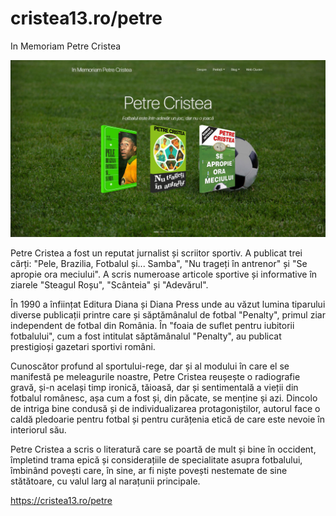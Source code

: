 # cristea13.ro/petre
In Memoriam Petre Cristea

<img src=https://github.com/hangorazvan/cristea13.ro/blob/master/petre/w03.jpg>

Petre Cristea a fost un reputat jurnalist și scriitor sportiv. A publicat trei cărți: "Pele, Brazilia, Fotbalul și... Samba", "Nu trageți în antrenor" și "Se apropie ora meciului". A scris numeroase articole sportive și informative în ziarele "Steagul Roșu", "Scânteia" și "Adevărul". 

În 1990 a înființat Editura Diana și Diana Press unde au văzut lumina tiparului diverse publicații printre care și săptămânalul de fotbal "Penalty", primul ziar independent de fotbal din România. În "foaia de suflet pentru iubitorii fotbalului", cum a fost intitulat săptămânalul "Penalty", au publicat prestigioși gazetari sportivi români.

Cunoscător profund al sportului-rege, dar și al modului în care el se manifestă pe meleagurile noastre, Petre Cristea reușește o radiografie gravă, și-n același timp ironică, tăioasă, dar și sentimentală a vieții din fotbalul românesc, așa cum a fost și, din păcate, se menține și azi. Dincolo de intriga bine condusă și de individualizarea protagoniștilor, autorul face o caldă pledoarie pentru fotbal și pentru curățenia etică de care este nevoie în interiorul său.

Petre Cristea a scris o literatură care se poartă de mult și bine în occident, împletind trama epică și considerațiile de specialitate asupra fotbalului, îmbinând povești care, în sine, ar fi niște povești nestemate de sine stătătoare, cu valul larg al narațunii principale.

https://cristea13.ro/petre
